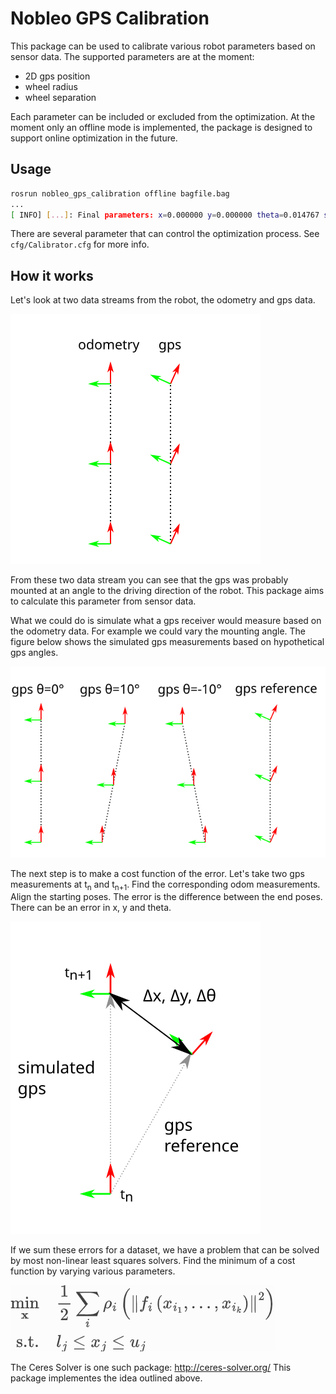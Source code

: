<!--
Copyright 2022 Nobleo Technology B.V.

SPDX-License-Identifier: Apache-2.0
-->

# Nobleo GPS Calibration

This package can be used to calibrate various robot parameters based on sensor data.
The supported parameters are at the moment:
- 2D gps position
- wheel radius
- wheel separation

Each parameter can be included or excluded from the optimization.
At the moment only an offline mode is implemented, the package is designed to support online optimization in the future.

## Usage

```sh
rosrun nobleo_gps_calibration offline bagfile.bag
...
[ INFO] [...]: Final parameters: x=0.000000 y=0.000000 theta=0.014767 separation=1.000000 radius=1.000000
```
There are several parameter that can control the optimization process.
See `cfg/Calibrator.cfg` for more info.

## How it works

Let's look at two data streams from the robot, the odometry and gps data.


![](./doc/1_gps_mounted_at_angle.svg)

From these two data stream you can see that the gps was probably mounted at an angle to the driving direction of the robot.
This package aims to calculate this parameter from sensor data.

What we could do is simulate what a gps receiver would measure based on the odometry data.
For example we could vary the mounting angle.
The figure below shows the simulated gps measurements based on hypothetical gps angles.

![](./doc/2_simulated_gps.svg)

The next step is to make a cost function of the error.
Let's take two gps measurements at t<sub>n</sub> and t<sub>n+1</sub>.
Find the corresponding odom measurements.
Align the starting poses.
The error is the difference between the end poses.
There can be an error in x, y and theta.

![](./doc/3_error.svg)

If we sum these errors for a dataset, we have a problem that can be solved by most non-linear least squares solvers.
Find the minimum of a cost function by varying various parameters.

![](./doc/non-linear_least_squares.png)

The Ceres Solver is one such package: http://ceres-solver.org/
This package implementes the idea outlined above.
